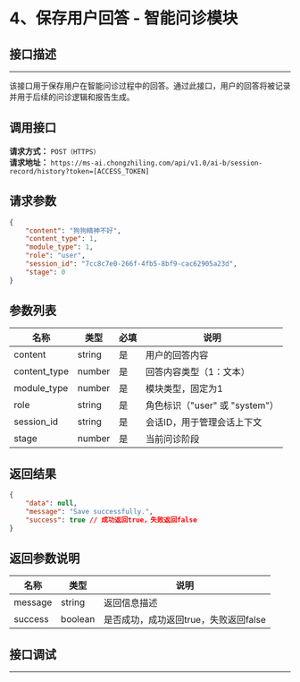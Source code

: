 

# 4、保存用户回答 - 智能问诊模块

## 接口描述
---
该接口用于保存用户在智能问诊过程中的回答。通过此接口，用户的回答将被记录并用于后续的问诊逻辑和报告生成。

## 调用接口
**请求方式：** `POST（HTTPS）`  
**请求地址：** `https://ms-ai.chongzhiling.com/api/v1.0/ai-b/session-record/history?token=[ACCESS_TOKEN]`

## 请求参数
```json
{
    "content": "狗狗精神不好",
    "content_type": 1,
    "module_type": 1,
    "role": "user",
    "session_id": "7cc8c7e0-266f-4fb5-8bf9-cac62905a23d",
    "stage": 0
}
```

## 参数列表

| 名称            | 类型   | 必填 | 说明                  |
| --------------- | ------ | ---- | --------------------- |
| content         | string | 是   | 用户的回答内容        |
| content_type    | number | 是   | 回答内容类型（1：文本）|
| module_type     | number | 是   | 模块类型，固定为1     |
| role            | string | 是   | 角色标识（"user" 或 "system"）|
| session_id      | string | 是   | 会话ID，用于管理会话上下文 |
| stage           | number | 是   | 当前问诊阶段          |

## 返回结果
```json
{
    "data": null,
    "message": "Save successfully.",
    "success": true // 成功返回true，失败返回false
}
```

## 返回参数说明
| 名称              | 类型   | 说明                                         |
|-------------------|--------|----------------------------------------------|
| message           | string | 返回信息描述                                 |
| success           | boolean| 是否成功，成功返回true，失败返回false         |

## 接口调试
---
<script setup>  
import SwaggerUI from '../../../../src/components/SwaggerUI.vue'  
</script>  

<ClientOnly>  
  <SwaggerUI   
    tag="history"   
    type="post"   
    path="/session-record/history"   
  />  
</ClientOnly>  


